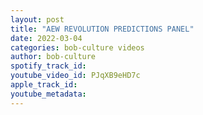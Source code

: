 ```yaml
---
layout: post
title: "AEW REVOLUTION PREDICTIONS PANEL"
date: 2022-03-04
categories: bob-culture videos
author: bob-culture
spotify_track_id: 
youtube_video_id: PJqXB9eHD7c
apple_track_id: 
youtube_metadata: 
---
```

